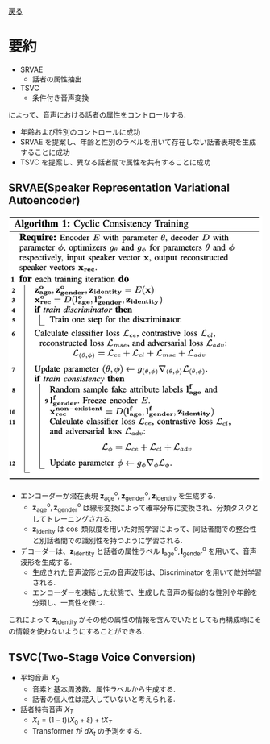 [戻る](../list.md)
# 要約
- SRVAE
  - 話者の属性抽出
- TSVC
  - 条件付き音声変換

によって、音声における話者の属性をコントロールする.
- 年齢および性別のコントロールに成功
- SRVAE を提案し、年齢と性別のラベルを用いて存在しない話者表現を生成することに成功
- TSVC を提案し、異なる話者間で属性を共有することに成功

## SRVAE(Speaker Representation Variational Autoencoder)
![](ControllingAttributes-alg1.png)
- エンコーダーが潜在表現 $\mathbf{z}_{\text{age}}^{\text{o}},\mathbf{z}_{\text{gender}}^{\text{o}},\mathbf{z}_{\text{identity}}$ を生成する.
  - $\mathbf{z}_{\text{age}}^{\text{o}},\mathbf{z}_{\text{gender}}^{\text{o}}$ は線形変換によって確率分布に変換され、分類タスクとしてトレーニングされる.
  - $\mathbf{z}_{\text{idenity}}$ は $\cos$ 類似度を用いた対照学習によって、同話者間での整合性と別話者間での識別性を持つように学習される.
- デコーダーは、$\mathbf{z}_{\text{identity}}$ と話者の属性ラベル $\mathbf{l}_{\text{age}}^{\text{o}},\mathbf{l}_{\text{gender}}^{\text{o}}$ を用いて、音声波形を生成する.
  - 生成された音声波形と元の音声波形は、Discriminator を用いて敵対学習される.
  - エンコーダーを凍結した状態で、生成した音声の擬似的な性別や年齢を分類し、一貫性を保つ.

これによって $\mathbf{z}_{\text{identity}}$ がその他の属性の情報を含んでいたとしても再構成時にその情報を使わないようにすることができる.

## TSVC(Two-Stage Voice Conversion)
- 平均音声 $X_{0}$
  - 音素と基本周波数、属性ラベルから生成する.
  - 話者の個人性は混入していないと考えられる.
- 話者特有音声 $X_{T}$
  - $X_{t}=\left(1-t\right)\left(X_{0}+\xi\right)+tX_{T}$
  - Transformer が $dX_{t}$ の予測をする.
